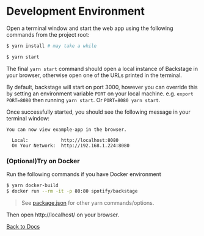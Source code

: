 # Development Environment

Open a terminal window and start the web app using the following commands from the project root:

```bash
$ yarn install # may take a while

$ yarn start
```

The final `yarn start` command should open a local instance of Backstage in your browser, otherwise open one of the URLs printed in the terminal.

By default, backstage will start on port 3000, however you can override this by setting an environment variable `PORT` on your local machine. e.g. `export PORT=8080` then running `yarn start`. Or `PORT=8080 yarn start`.

Once successfully started, you should see the following message in your terminal window:

```
You can now view example-app in the browser.

  Local:            http://localhost:8080
  On Your Network:  http://192.168.1.224:8080
```

### (Optional)Try on Docker

Run the following commands if you have Docker environment

```bash
$ yarn docker-build
$ docker run --rm -it -p 80:80 spotify/backstage
```

> See [package.json](package.json) for other yarn commands/options.

Then open http://localhost/ on your browser.

[Back to Docs](README.md)
